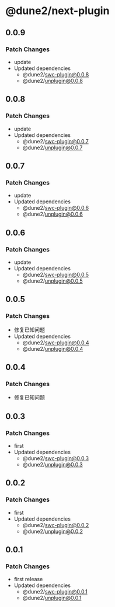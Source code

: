 # @dune2/next-plugin

## 0.0.9

### Patch Changes

- update
- Updated dependencies
  - @dune2/swc-plugin@0.0.8
  - @dune2/unplugin@0.0.8

## 0.0.8

### Patch Changes

- update
- Updated dependencies
  - @dune2/swc-plugin@0.0.7
  - @dune2/unplugin@0.0.7

## 0.0.7

### Patch Changes

- update
- Updated dependencies
  - @dune2/swc-plugin@0.0.6
  - @dune2/unplugin@0.0.6

## 0.0.6

### Patch Changes

- update
- Updated dependencies
  - @dune2/swc-plugin@0.0.5
  - @dune2/unplugin@0.0.5

## 0.0.5

### Patch Changes

- 修复已知问题
- Updated dependencies
  - @dune2/swc-plugin@0.0.4
  - @dune2/unplugin@0.0.4

## 0.0.4

### Patch Changes

- 修复已知问题

## 0.0.3

### Patch Changes

- first
- Updated dependencies
  - @dune2/swc-plugin@0.0.3
  - @dune2/unplugin@0.0.3

## 0.0.2

### Patch Changes

- first
- Updated dependencies
  - @dune2/swc-plugin@0.0.2
  - @dune2/unplugin@0.0.2

## 0.0.1

### Patch Changes

- first release
- Updated dependencies
  - @dune2/swc-plugin@0.0.1
  - @dune2/unplugin@0.0.1
